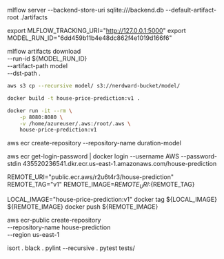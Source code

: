mlflow server --backend-store-uri sqlite:///backend.db --default-artifact-root ./artifacts

export MLFLOW_TRACKING_URI="http://127.0.0.1:5000"
export MODEL_RUN_ID="6dd459b11b4e48dc862f4e1019d166f6"

mlflow artifacts download \
    --run-id ${MODEL_RUN_ID} \
    --artifact-path model \
    --dst-path .

```bash
aws s3 cp --recursive model/ s3://nerdward-bucket/model/
```

```bash
docker build -t house-price-prediction:v1 .

docker run -it --rm \
    -p 8080:8080 \
    -v /home/azureuser/.aws:/root/.aws \
    house-price-prediction:v1
```

aws ecr create-repository --repository-name duration-model

aws ecr get-login-password | docker login --username AWS --password-stdin 435520236541.dkr.ecr.us-east-1.amazonaws.com/house-prediction


REMOTE_URI="public.ecr.aws/r2u6t4r3/house-prediction"
REMOTE_TAG="v1"
REMOTE_IMAGE=${REMOTE_URI}:${REMOTE_TAG}

LOCAL_IMAGE="house-price-prediction:v1"
docker tag ${LOCAL_IMAGE} ${REMOTE_IMAGE}
docker push ${REMOTE_IMAGE}

aws ecr-public create-repository \
     --repository-name house-prediction \
     --region us-east-1

isort .
black .
pylint --recursive .
pytest tests/
